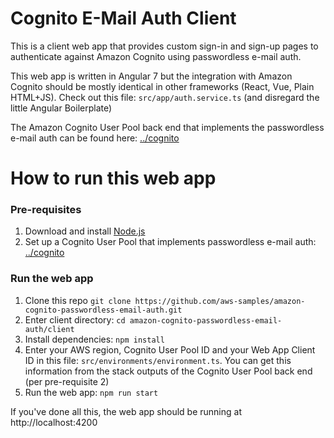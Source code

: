 # Cognito E-Mail Auth Client

This is a client web app that provides custom sign-in and sign-up pages to authenticate against Amazon Cognito using passwordless e-mail auth.

This web app is written in Angular 7 but the integration with Amazon Cognito should be mostly identical in other frameworks (React, Vue, Plain HTML+JS). Check out this file: `src/app/auth.service.ts` (and disregard the little Angular Boilerplate)

The Amazon Cognito User Pool back end that implements the passwordless e-mail auth can be found here: [../cognito](../cognito)

# How to run this web app

### Pre-requisites

1. Download and install [Node.js](https://nodejs.org/en/download/)
2. Set up a Cognito User Pool that implements passwordless e-mail auth: [../cognito](../cognito)

### Run the web app

1. Clone this repo `git clone https://github.com/aws-samples/amazon-cognito-passwordless-email-auth.git`
2. Enter client directory: `cd amazon-cognito-passwordless-email-auth/client`
3. Install dependencies: `npm install`
4. Enter your AWS region, Cognito User Pool ID and your Web App Client ID in this file: `src/environments/environment.ts`. You can get this information from the stack outputs of the Cognito User Pool back end (per pre-requisite 2)
5. Run the web app: `npm run start`

If you've done all this, the web app should be running at http://localhost:4200
